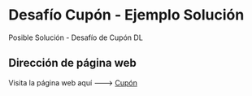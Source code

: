 # Desafío Cupón - Ejemplo Solución
Posible Solución - Desafío de Cupón DL

## Dirección de página web
Visita la página web aquí ---> [Cupón](https://juanduran85.github.io/desafioCupon/)

